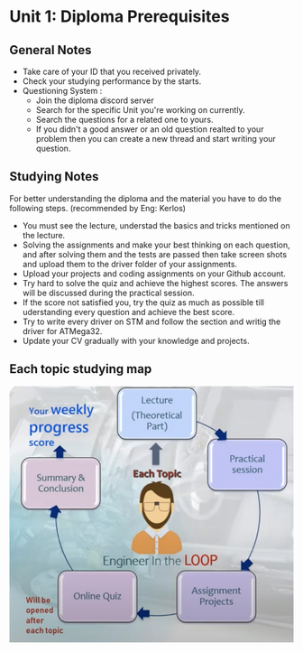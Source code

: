 # Unit 1: Diploma Prerequisites

## General Notes
- Take care of your ID that you received privately.
- Check your studying performance by the starts.
- Questioning System :
  - Join the diploma discord server
  - Search for the specific Unit you're working on currently.
  - Search the questions for a related one to yours.
  - If you didn't a good answer or an old question realted to your problem then you can create a  new thread and start writing your question.

## Studying Notes
For better understanding the diploma and the material you have to do the following steps. (recommended by Eng: Kerlos)

- You must see the lecture, understad the basics and tricks mentioned on the lecture.
- Solving the assignments and make your best thinking on each question, and after solving them and the tests are passed then take screen shots and upload them to the driver folder of your assignments.
- Upload your projects and coding assignments on your Github account.
- Try hard to solve the quiz and achieve the highest scores. The answers will be discussed during the practical session.
- If the score not satisfied you, try the quiz as much as possible till uderstanding every question and achieve the best score.
- Try to write every driver on STM and follow the section and writig the driver for ATMega32.
- Update your CV gradually with your knowledge and projects.

## Each topic studying map
![road map for studying](https://github.com/Twixii99/Embedded-Systems-Diploma/blob/main/Unit%201:%20Prerequisites/topic%20studying%20road%20map.png?raw=true)